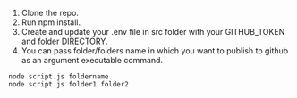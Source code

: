 1. Clone the repo.
2. Run npm install.
3. Create and update your .env file in src folder with your GITHUB_TOKEN and folder DIRECTORY. 
4. You can pass folder/folders name in which you want to publish to github as an argument executable command.
```
node script.js foldername
node script.js folder1 folder2
```